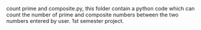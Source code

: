 count prime and composite.py, this folder contain a python code which can count the number of prime and composite numbers between the two numbers entered by user. 1st semester project.

